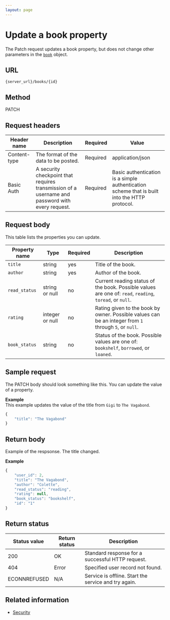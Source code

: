 ```yaml
---
layout: page
---
```


# Update a book property

The Patch request updates a book property, but does not change other parameters in the [`book`](books.md) object.


## URL

```shell
{server_url}/books/{id}
```

## Method

PATCH

## Request headers

| Header name | Description | Required | Value |
| -------------- | ------ | ------------ |------------ |
| Content-type | The format of the data to be posted. | Required | application/json |
| Basic Auth | A security checkpoint that requires transmission of a username and password with every request. | Required | Basic authentication is a simple authentication scheme that is built into the HTTP protocol. |


## Request body

This table lists the properties you can update.

| Property name | Type    | Required | Description                | 
| -------------- | ------- | -------- | -------------------------- |                       
| `title`          | string  | yes      | Title of the book.         |        
| `author`         | string  | yes      | Author of the book.        |       
| `read_status` | string or null | no | Current reading status of the book. Possible values are one of: `read`, `reading`, `toread`, or `null`.  | 
| `rating` | integer or null | no  | Rating given to the book by owner. Possible values can be an integer from `1` through `5`, or `null`. | 
| `book_status` | string | no | Status of the book. Possible values are one of: `bookshelf`, `borrowed`, or `loaned`. |

## Sample request

The PATCH body should look something like this. You can update the value of a property. 

**Example**<br>
This example updates the value of the title from `Gigi` to `The Vagabond`.

```js
{
    "title": "The Vagabond"
}
```

## Return body

Example of the respsonse. The title changed. 

**Example**

```js
{
    "user_id": 2,
    "title": "The Vagabond",
    "author": "Colette",
    "read_status": "reading",
    "rating": null,
    "book_status": "bookshelf",
    "id": "1"
}
```
## Return status

| Status value | Return status | Description |
| ------------- | ----------- | ----------- |
| 200 | OK | Standard response for a successful HTTP request. |
| 404 | Error | Specified user record not found. |
| ECONNREFUSED | N/A | Service is offline. Start the service and try again. |

## Related information

* [Security](quickstart.md#security)